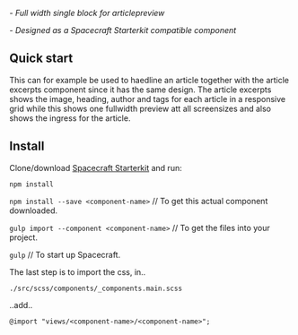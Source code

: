 *- Full width single block for articlepreview*

*- Designed as a Spacecraft Starterkit compatible component*

## Quick start
This can for example be used to haedline an article together with the article excerpts component since it has the same design. The article excerpts shows the image, heading, author and tags for each article in a responsive grid while this shows one fullwidth preview att all screensizes and also shows the ingress for the article.


## Install
Clone/download [Spacecraft Starterkit](https://github.com/pedric/spacecraft-starterkit) and run:

`npm install`

`npm install --save <component-name>`
// To get this actual component downloaded.

`gulp import --component <component-name>`
// To get the files into your project.

`gulp`
// To start up Spacecraft.

The last step is to import the css, in..

`./src/scss/components/_components.main.scss`

..add..

`@import "views/<component-name>/<component-name>";`